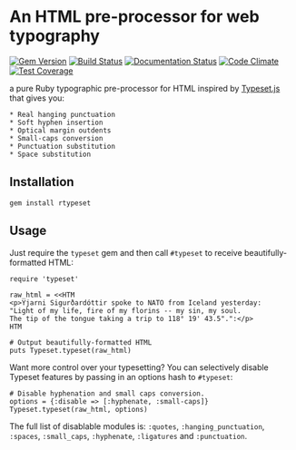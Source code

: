 # An HTML pre-processor for web typography

[![Gem Version](https://badge.fury.io/rb/rtypeset.svg)](http://badge.fury.io/rb/rtypeset)
[![Build Status](https://travis-ci.org/doches/rtypeset.png)](https://travis-ci.org/doches/rtypeset)
[![Documentation Status](https://inch-ci.org/github/doches/rtypeset.svg)](https://inch-ci.org/github/doches/rtypeset)
[![Code Climate](https://codeclimate.com/github/doches/rtypeset/badges/gpa.svg)](https://codeclimate.com/github/doches/rtypeset)
[![Test Coverage](https://codeclimate.com/github/doches/rtypeset/badges/coverage.svg)](https://codeclimate.com/github/doches/rtypeset/coverage)

a pure Ruby typographic pre-processor for HTML inspired by [Typeset.js](https://github.com/davidmerfield/Typeset) that gives you:

    * Real hang­ing punc­tu­a­tion
    * Soft hy­phen in­ser­tion
    * Op­ti­cal mar­gin out­dents
    * Small-caps conversion
    * Punc­tu­a­tion sub­sti­tu­tion
    * Space sub­sti­tu­tion

## Installation

    gem install rtypeset

## Usage

Just require the `typeset` gem and then call `#typeset` to receive beautifully-formatted
HTML:

    require 'typeset'

    raw_html = <<HTM
    <p>Yjarni Sigurðardóttir spoke to NATO from Iceland yesterday:
    "Light of my life, fire of my florins -- my sin, my soul.
    The tip of the tongue taking a trip to 118° 19' 43.5".":</p>
    HTM

    # Output beautifully-formatted HTML
    puts Typeset.typeset(raw_html)

Want more control over your typesetting? You can selectively disable Typeset features by passing
in an options hash to `#typeset`:

    # Disable hyphenation and small caps conversion.
    options = {:disable => [:hyphenate, :small-caps]}
    Typeset.typeset(raw_html, options)

The full list of disablable modules is: `:quotes`, `:hanging_punctuation`, `:spaces`, `:small_caps`, `:hyphenate`, `:ligatures` and `:punctuation`.
